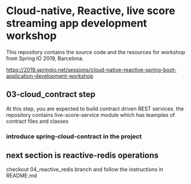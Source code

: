 
# Cloud-native, Reactive, live score streaming app development workshop
This repository contains the source code and the resources for workshop from Spring IO 2019, Barcelona.

https://2019.springio.net/sessions/cloud-native-reactive-spring-boot-application-development-workshop

## 03-cloud_contract step

At this step, you are expected to build contract driven REST services. the repository contains live-score-service module which has teamples of contract files and classes

### introduce spring-cloud-contract in the project




## next section is reactive-redis operations

checkout 04_reactive_redis branch and follow the instructions in README.md

